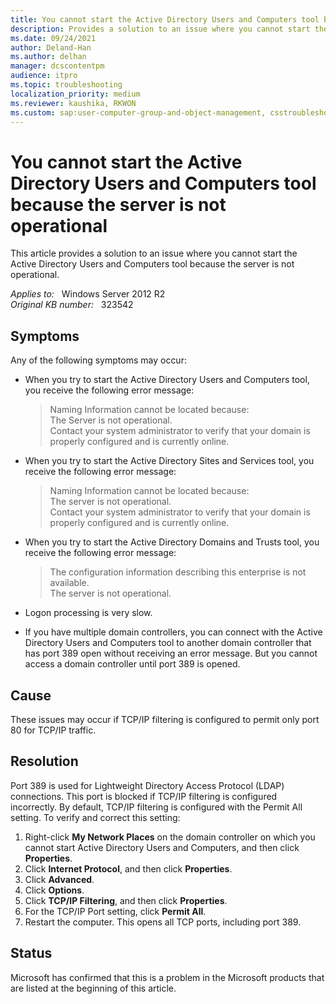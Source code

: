 ```yaml
---
title: You cannot start the Active Directory Users and Computers tool because the server is not operational
description: Provides a solution to an issue where you cannot start the Active Directory Users and Computers tool because the server is not operational.
ms.date: 09/24/2021
author: Deland-Han
ms.author: delhan
manager: dcscontentpm
audience: itpro
ms.topic: troubleshooting
localization_priority: medium
ms.reviewer: kaushika, RKWON
ms.custom: sap:user-computer-group-and-object-management, csstroubleshoot
---
```

# You cannot start the Active Directory Users and Computers tool because the server is not operational

This article provides a solution to an issue where you cannot start the Active Directory Users and Computers tool because the server is not operational.

_Applies to:_ &nbsp; Windows Server 2012 R2  
_Original KB number:_ &nbsp; 323542

## Symptoms

Any of the following symptoms may occur:

- When you try to start the Active Directory Users and Computers tool, you receive the following error message:

    > Naming Information cannot be located because:  
    The Server is not operational.  
    Contact your system administrator to verify that your domain is properly configured and is currently online.

- When you try to start the Active Directory Sites and Services tool, you receive the following error message:

    > Naming Information cannot be located because:  
    The server is not operational.  
    Contact your system administrator to verify that your domain is properly configured and is currently online.

- When you try to start the Active Directory Domains and Trusts tool, you receive the following error message:

    > The configuration information describing this enterprise is not available.  
    The server is not operational.

- Logon processing is very slow.
- If you have multiple domain controllers, you can connect with the Active Directory Users and Computers tool to another domain controller that has port 389 open without receiving an error message. But you cannot access a domain controller until port 389 is opened.

## Cause

These issues may occur if TCP/IP filtering is configured to permit only port 80 for TCP/IP traffic.

## Resolution

Port 389 is used for Lightweight Directory Access Protocol (LDAP) connections. This port is blocked if TCP/IP filtering is configured incorrectly. By default, TCP/IP filtering is configured with the Permit All setting. To verify and correct this setting:

1. Right-click **My Network Places** on the domain controller on which you cannot start Active Directory Users and Computers, and then click **Properties**.
2. Click **Internet Protocol**, and then click **Properties**.
3. Click **Advanced**.
4. Click **Options**.
5. Click **TCP/IP Filtering**, and then click **Properties**.
6. For the TCP/IP Port setting, click **Permit All**.
7. Restart the computer. This opens all TCP ports, including port 389.

## Status

Microsoft has confirmed that this is a problem in the Microsoft products that are listed at the beginning of this article.
